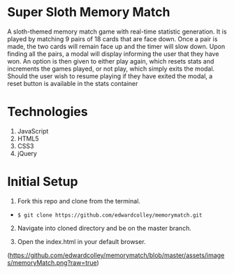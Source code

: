 # Super Sloth Memory Match

A sloth-themed memory match game with real-time statistic generation. It is played by matching 9 pairs of 18 cards that are face down. Once a pair is made, the two cards will remain face up and the timer will slow down. Upon finding all the pairs, a modal will display informing the user that they have won. An option is then given to either play again, which resets stats and increments the games played, or not play, which simply exits the modal. Should the user wish to resume playing if they have exited the modal, a reset button is available in the stats container

# Technologies
1. JavaScript
2. HTML5
3. CSS3
4. jQuery

# Initial Setup

1. Fork this repo and clone from the terminal.
- `$ git clone https://github.com/edwardcolley/memorymatch.git`

2. Navigate into cloned directory and be on the master branch.

3. Open the index.html in your default browser.

(https://github.com/edwardcolley/memorymatch/blob/master/assets/images/memoryMatch.png?raw=true)


